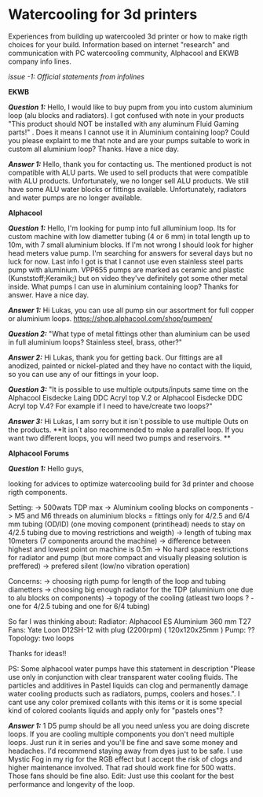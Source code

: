 # Watercooling for 3d printers
Experiences from building up watercooled 3d printer or how to make rigth choices for your build. Information based on internet "research" and communication with PC watercooling community, Alphacool and EKWB company info lines.

*issue -1: Official statements from infolines*

**EKWB**

***Question 1:*** Hello, I would like to buy pupm from you into custom aluminium loop (alu blocks and radiators). I got confused with note in your products "This product should NOT be installed with any aluminum Fluid Gaming parts!" . Does it means I cannot use it in Aluminium containing loop? Could you please explaint to me that note and are your pumps suitable to work in custom all aluminium loop? Thanks. Have a nice day.

***Answer 1:*** Hello, thank you for contacting us. The mentioned product is not compatible with ALU parts. We used to sell products that were compatible with ALU products. Unfortunately, we no longer sell ALU products. We still have some ALU water blocks or fittings available. Unfortunately, radiators and water pumps are no longer available.

**Alphacool**

***Question 1:*** Hello, I'm looking for pump into full alluminium loop. Its for custom machine with low diametter tubing (4 or 6 mm) in total length up to 10m, with 7 small aluminium blocks. If I'm not wrong I should look for higher head meters value pump. I'm searching for answers for several days but no luck for now. Last info I got is that I cannot use even stainless steel parts pump with aluminium. VPP655 pumps are marked as ceramic and plastic (Kunststoff;Keramik;) but on video they've definitely got some other metal inside. What pumps I can use in aluminium containing loop? Thanks for answer. Have a nice day.

***Answer 1:*** Hi Lukas​, you can use all pump sin our assortment for full copper or aluminium loops. https://shop.alphacool.com/shop/pumpen/

***Question 2:*** "What type of metal fittings other than aluminium  can be used in full aluminium loops?  Stainless steel, brass, other?"

***Answer 2:*** Hi Lukas, thank you for getting back. Our fittings are all anodized, painted or nickel-plated and they have no contact with the liquid, so you can use any of our fittings in your loop.

***Question 3:*** "It is possible to use multiple outputs/inputs same time on the Alphacool Eisdecke Laing DDC Acryl top V.2 or Alphacool Eisdecke DDC Acryl top V.4? For example if I need to have/create two loops?"

***Answer 3:*** Hi Lukas​, I am sorry but it isn´t possible to use multiple Outs on the products. **It isn´t also recommended to make a parallel loop. If you want two different loops, you will need two pumps and reservoirs.
**

**Alphacool Forums**

***Question 1:*** Hello guys,

looking for advices to optimize watercooling build for 3d printer and choose rigth components.

Setting:
-> 500wats TDP max
-> Aluminium cooling blocks on components
-> M5 and M6 threads on aluminium blocks = fittings only for 4/2.5 and 6/4 mm tubing (OD/ID) (one moving component (printihead) needs to stay on 4/2.5 tubing due to moving restrictions and weigth)
-> length of tubing max 10meters (7 components around the machine)
-> difference between highest and lowest point on machine is 0.5m
-> No hard space restrictions for radiator and pump (but more compact and visually pleasing solution is preffered)
-> prefered silent (low/no vibration operation)

Concerns:
-> choosing rigth pump for length of the loop and tubing diametters
-> choosing big enough radiator for the TDP (aluminium one due to alu blocks on components)
-> topogy of the cooling (atleast two loops ? - one for 4/2.5 tubing and one for 6/4 tubing)

So far I was thinking about:
Radiator: Alphacool ES Aluminium 360 mm T27
Fans: Yate Loon D12SH-12 with plug (2200rpm) ( 120x120x25mm )
Pump: ??
Topology: two loops

Thanks for ideas!!

PS: Some alphacool water pumps have this statement in description "Please use only in conjunction with clear transparent water cooling fluids. The particles and additives in Pastel liquids can clog and permanently damage water cooling products such as radiators, pumps, coolers and hoses.". I cant use any color premixed collants with this items or it is some special kind of colored coolants liquids and apply only for "pastels ones"?

***Answer 1:*** 1 D5 pump should be all you need unless you are doing discrete loops. If you are cooling multiple components you don't need multiple loops. Just run it in series and you'll be fine and save some money and headaches. I'd recommend staying away from dyes just to be safe. I use Mystic Fog in my rig for the RGB effect but I accept the risk of clogs and higher maintenance involved. That rad should work fine for 500 watts. Those fans should be fine also.
Edit: Just use this coolant for the best performance and longevity of the loop.


